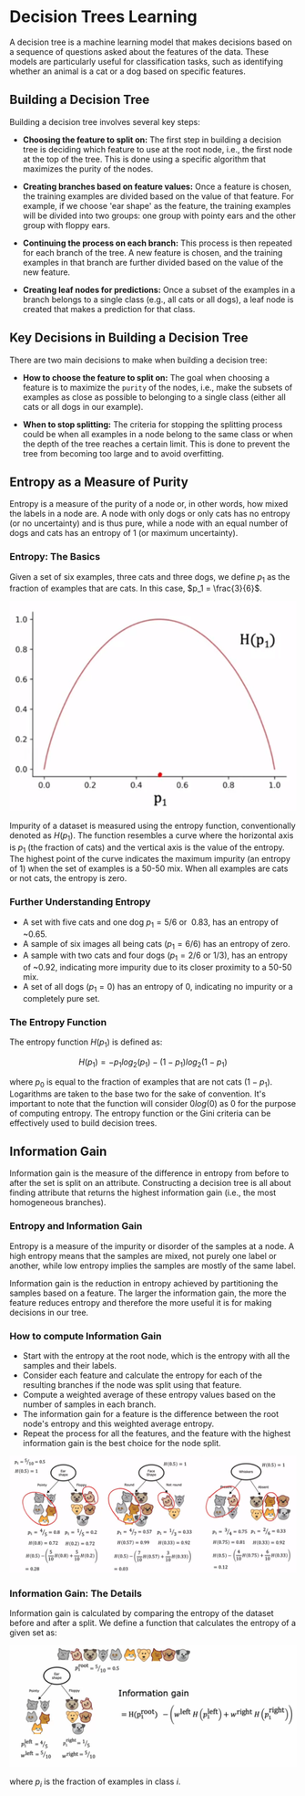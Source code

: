 # Decision Trees Learning
A decision tree is a machine learning model that makes decisions based on a sequence of questions asked about the features of the data. These models are particularly useful for classification tasks, such as identifying whether an animal is a cat or a dog based on specific features.

## Building a Decision Tree
Building a decision tree involves several key steps:

- **Choosing the feature to split on:** The first step in building a decision tree is deciding which feature to use at the root node, i.e., the first node at the top of the tree. This is done using a specific algorithm that maximizes the purity of the nodes.

- **Creating branches based on feature values:** Once a feature is chosen, the training examples are divided based on the value of that feature. For example, if we choose 'ear shape' as the feature, the training examples will be divided into two groups: one group with pointy ears and the other group with floppy ears.

- **Continuing the process on each branch:** This process is then repeated for each branch of the tree. A new feature is chosen, and the training examples in that branch are further divided based on the value of the new feature.

- **Creating leaf nodes for predictions:** Once a subset of the examples in a branch belongs to a single class (e.g., all cats or all dogs), a leaf node is created that makes a prediction for that class.

## Key Decisions in Building a Decision Tree
There are two main decisions to make when building a decision tree:

- **How to choose the feature to split on:** The goal when choosing a feature is to maximize the `purity` of the nodes, i.e., make the subsets of examples as close as possible to belonging to a single class (either all cats or all dogs in our example).

- **When to stop splitting:** The criteria for stopping the splitting process could be when all examples in a node belong to the same class or when the depth of the tree reaches a certain limit. This is done to prevent the tree from becoming too large and to avoid overfitting.

## Entropy as a Measure of Purity
Entropy is a measure of the purity of a node or, in other words, how mixed the labels in a node are. A node with only dogs or only cats has no entropy (or no uncertainty) and is thus pure, while a node with an equal number of dogs and cats has an entropy of 1 (or maximum uncertainty).

### Entropy: The Basics
Given a set of six examples, three cats and three dogs, we define $p_1$ as the fraction of examples that are cats. In this case, $p_1 = \frac{3}{6}$.

![entropy](../media/entropy.png)

Impurity of a dataset is measured using the entropy function, conventionally denoted as $H(p_1)$. The function resembles a curve where the horizontal axis is $p_1$ (the fraction of cats) and the vertical axis is the value of the entropy. The highest point of the curve indicates the maximum impurity (an entropy of 1) when the set of examples is a 50-50 mix. When all examples are cats or not cats, the entropy is zero.

### Further Understanding Entropy
- A set with five cats and one dog $p_1 = 5/6 \text{ or } ~0.83$, has an entropy of ~0.65.
- A sample of six images all being cats $(p_1 = 6/6)$ has an entropy of zero.
- A sample with two cats and four dogs $(p_1 = 2/6 \text{ or } 1/3)$, has an entropy of ~0.92, indicating more impurity due to its closer proximity to a 50-50 mix.
- A set of all dogs $(p_1 = 0)$ has an entropy of 0, indicating no impurity or a completely pure set.

### The Entropy Function
The entropy function $H(p_1)$ is defined as:

$$H(p_1) = -p_1log_2(p_1) - (1 - p_1)log_2(1 - p_1)$$

where $p_0$ is equal to the fraction of examples that are not cats $(1 - p_1)$. Logarithms are taken to the base two for the sake of convention. It's important to note that the function will consider $0log(0)$ as 0 for the purpose of computing entropy. The entropy function or the Gini criteria can be effectively used to build decision trees.

## Information Gain
Information gain is the measure of the difference in entropy from before to after the set is split on an attribute. Constructing a decision tree is all about finding attribute that returns the highest information gain (i.e., the most homogeneous branches).

### Entropy and Information Gain
Entropy is a measure of the impurity or disorder of the samples at a node. A high entropy means that the samples are mixed, not purely one label or another, while low entropy implies the samples are mostly of the same label.

Information gain is the reduction in entropy achieved by partitioning the samples based on a feature. The larger the information gain, the more the feature reduces entropy and therefore the more useful it is for making decisions in our tree.

### How to compute Information Gain
- Start with the entropy at the root node, which is the entropy with all the samples and their labels.
- Consider each feature and calculate the entropy for each of the resulting branches if the node was split using that feature.
- Compute a weighted average of these entropy values based on the number of samples in each branch.
- The information gain for a feature is the difference between the root node's entropy and this weighted average entropy.
- Repeat the process for all the features, and the feature with the highest information gain is the best choice for the node split.

![information gain](../media/information_gain.png)

### Information Gain: The Details
Information gain is calculated by comparing the entropy of the dataset before and after a split. We define a function that calculates the entropy of a given set as:

![information gain 2](../media/information_gain2.png)

where $p_i$ is the fraction of examples in class $i$.